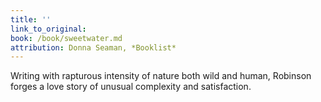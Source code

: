 ```yaml
---
title: ''
link_to_original:
book: /book/sweetwater.md
attribution: Donna Seaman, *Booklist*
---
```

Writing with rapturous intensity of nature both wild and human, Robinson forges a love story of unusual complexity and satisfaction.


